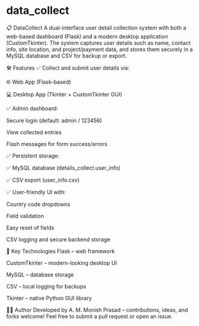 # data_collect
📋 DataCollect
A dual-interface user detail collection system with both a web-based dashboard (Flask) and a modern desktop application (CustomTkinter). The system captures user details such as name, contact info, site location, and project/payment data, and stores them securely in a MySQL database and CSV for backup or export.

🛠️ Features
✅ Collect and submit user details via:

🌐 Web App (Flask-based)

💻 Desktop App (Tkinter + CustomTkinter GUI)

✅ Admin dashboard:

Secure login (default: admin / 123456)

View collected entries

Flash messages for form success/errors

✅ Persistent storage:

✅ MySQL database (details_collect.user_info)

✅ CSV export (user_info.csv)

✅ User-friendly UI with:

Country code dropdowns

Field validation

Easy reset of fields

CSV logging and secure backend storage

🧩 Key Technologies
Flask – web framework

CustomTkinter – modern-looking desktop UI

MySQL – database storage

CSV – local logging for backups

Tkinter – native Python GUI library

👨‍💻 Author
Developed by A. M. Monish Prasad – contributions, ideas, and forks welcome!
Feel free to submit a pull request or open an issue.

